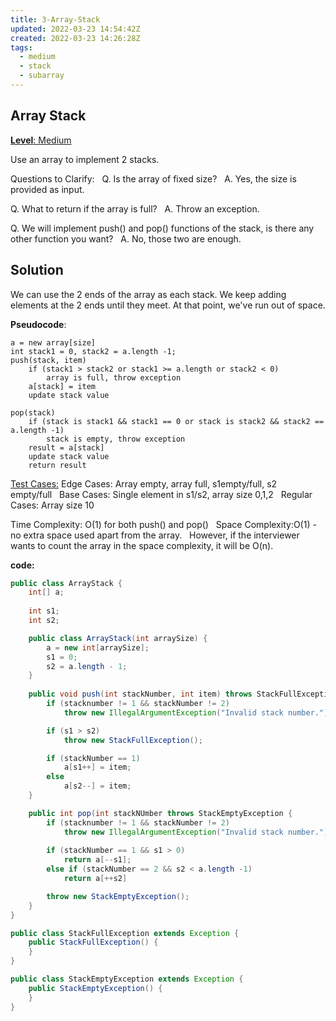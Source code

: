 ```yaml
---
title: 3-Array-Stack
updated: 2022-03-23 14:54:42Z
created: 2022-03-23 14:26:28Z
tags:
  - medium
  - stack
  - subarray
---
```


## **Array Stack**

<ins>**Level**: Medium</ins>

Use an array to implement 2 stacks.

Questions to Clarify:  
Q. Is the array of fixed size?  
A. Yes, the size is provided as input.  

Q. What to return if the array is full?  
A. Throw an exception.  

Q. We will implement push() and pop() functions of the stack, is there any other function you want?  
A. No, those two are enough.  

## Solution

We can use the 2 ends of the array as each stack. We keep adding elements at the 2 ends until they meet. At that point, we've run out of space.

**Pseudocode**:

```
a = new array[size]
int stack1 = 0, stack2 = a.length -1;
push(stack, item)
    if (stack1 > stack2 or stack1 >= a.length or stack2 < 0)
        array is full, throw exception
    a[stack] = item
    update stack value

pop(stack)
    if (stack is stack1 && stack1 == 0 or stack is stack2 && stack2 == a.length -1)
        stack is empty, throw exception
    result = a[stack]
    update stack value
    return result
```

<ins>Test Cases:</ins>
Edge Cases: Array empty, array full, ​s1​ empty/full, ​s2​ empty/full  
Base Cases: Single element in ​s1​/​s2​, array size 0,1,2  
Regular Cases: Array size 10  

Time Complexity: O(1) for both push() and pop()  
Space Complexity: ​O(1) - no extra space used apart from the array.  
However, if the interviewer wants to count the array in the space complexity, it will be O(n).

**code:**

```java
public class ArrayStack {
    int[] a;
    
    int s1;
    int s2;

    public class ArrayStack(int arraySize) {
        a = new int[arraySize];
        s1 = 0;
        s2 = a.length - 1;
    }
    
    public void push(int stackNumber, int item) throws StackFullException {
        if (stacknumber != 1 && stackNumber != 2)
            throw new IllegalArgumentException("Invalid stack number.");

        if (s1 > s2)
            throw new StackFullException();

        if (stackNumber == 1)
            a[s1++] = item;
        else
            a[s2--] = item;
    }

    public int pop(int stackNUmber throws StackEmptyException {
        if (stacknumber != 1 && stackNumber != 2)
            throw new IllegalArgumentException("Invalid stack number.");
        
        if (stackNumber == 1 && s1 > 0)
            return a[--s1];
        else if (stackNumber == 2 && s2 < a.length -1)
            return a[++s2]

        throw new StackEmptyException();
    }
}

public class StackFullException extends Exception {
    public StackFullException() {
    }
}

public class StackEmptyException extends Exception {
    public StackEmptyException() {
    }
}
```